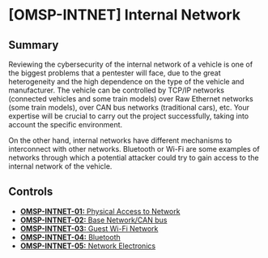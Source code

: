 # [OMSP-INTNET] Internal Network
## Summary
Reviewing the cybersecurity of the internal network of a vehicle is one of the biggest problems that a pentester will face, due to the great heterogeneity and the high dependence on the type of the vehicle and manufacturer. The vehicle can be controlled by TCP/IP networks (connected vehicles and some train models) over Raw Ethernet networks (some train models), over CAN bus networks (traditional cars), etc. Your expertise will be crucial to carry out the project successfully, taking into account the specific environment.

On the other hand, internal networks have different mechanisms to interconnect with other networks. Bluetooth or Wi-Fi are some examples of networks through which a potential attacker could try to gain access to the internal network of the vehicle.

## Controls
* [**OMSP-INTNET-01:** Physical Access to Network](./OMSP-INTNET-01.md)
* [**OMSP-INTNET-02:** Base Network/CAN bus](./OMSP-INTNET-02.md)
* [**OMSP-INTNET-03:** Guest Wi-Fi Network](./OMSP-INTNET-03.md)
* [**OMSP-INTNET-04:** Bluetooth](./OMSP-INTNET-04.md)
* [**OMSP-INTNET-05:** Network Electronics](./OMSP-INTNET-05.md)
